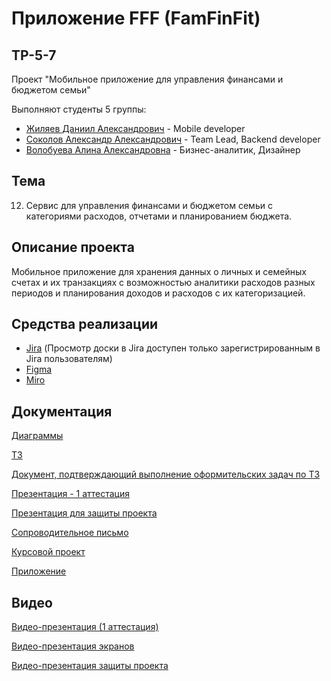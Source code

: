 # Приложение FFF (FamFinFit)
## TP-5-7
Проект "Мобильное приложение для управления финансами и бюджетом семьи"

Выполняют студенты 5 группы:
+ [Жиляев Даниил Александрович](https://github.com/Luckypope) - Mobile developer
+ [Соколов Александр Александрович](https://github.com/allexandrsokollov) - Team Lead, Backend developer
+ [Волобуева Алина Александровна](https://github.com/Alina17500) - Бизнес-аналитик, Дизайнер

## Тема
12. Сервис для управления финансами и бюджетом семьи с категориями расходов, отчетами и планированием бюджета.

## Описание проекта
Мобильное приложение для хранения данных о личных и семейных счетах и их транзакциях с возможностью аналитики расходов разных периодов и планирования доходов и расходов с их категоризацией.

## Средства реализации
+ [Jira](https://assrippinginn.atlassian.net/jira/software/projects/KAN/boards/1) (Просмотр доски в Jira доступен только зарегистрированным в Jira пользователям)
+ [Figma](https://www.figma.com/file/C1PXWguSbavJNXFfsZlvRr/FFF-%D0%BC%D0%B0%D0%BA%D0%B5%D1%82%D1%8B?type=design&node-id=0-1&mode=design&t=6XzkaxL46eammNNE-0)
+ [Miro](https://miro.com/app/board/uXjVNj7RoNg=/)

## Документация

[Диаграммы](https://github.com/allexandrsokollov/FFF/tree/main/%D0%94%D0%B8%D0%B0%D0%B3%D1%80%D0%B0%D0%BC%D0%BC%D1%8B)

[ТЗ](https://github.com/allexandrsokollov/FFF/tree/main/%D0%A2%D0%97)

[Документ, подтверждающий выполнение оформительских задач по ТЗ](https://github.com/allexandrsokollov/FFF/blob/main/%D0%A2%D0%97/%D0%9F%D0%B5%D1%80%D0%B5%D1%87%D0%B5%D0%BD%D1%8C_%D0%B7%D0%B0%D0%B4%D0%B0%D1%87_%D0%BF%D0%BE_%D0%BE%D1%84%D0%BE%D1%80%D0%BC%D0%BB%D0%B5%D0%BD%D0%B8%D1%8E_%D1%82%D0%B5%D1%85%D0%BD%D0%B8%D1%87%D0%B5%D1%81%D0%BA%D0%BE%D0%B3%D0%BE_%D0%B7%D0%B0%D0%B4%D0%B0%D0%BD%D0%B8%D1%8F.pdf)

[Презентация - 1 аттестация](https://github.com/allexandrsokollov/FFF/tree/main/%D0%9F%D1%80%D0%B5%D0%B7%D0%B5%D0%BD%D1%82%D0%B0%D1%86%D0%B8%D1%8F_FFF)

[Презентация для защиты проекта](https://github.com/allexandrsokollov/FFF/tree/main/%D0%9F%D1%80%D0%B5%D0%B7%D0%B5%D0%BD%D1%82%D0%B0%D1%86%D0%B8%D1%8F_%D0%97%D0%B0%D1%89%D0%B8%D1%82%D0%B0)

[Сопроводительное письмо](https://github.com/allexandrsokollov/FFF/tree/main/%D0%A1%D0%BE%D0%BF%D1%80%D0%BE%D0%B2%D0%BE%D0%B4%D0%B8%D1%82%D0%B5%D0%BB%D1%8C%D0%BD%D0%BE%D0%B5%20%D0%BF%D0%B8%D1%81%D1%8C%D0%BC%D0%BE)


[Курсовой проект](https://github.com/allexandrsokollov/FFF/tree/main/Курсовой%20проект)

[Приложение](https://drive.google.com/drive/folders/17eUu-YbFojiFjFivgw0COhGziz0lmm4E?usp=sharing)

## Видео

[Видео-презентация (1 аттестация)](https://youtu.be/NwhDKvurc10?si=kDngRjMOOcPJz1_e)

[Видео-презентация экранов](https://github.com/allexandrsokollov/FFF/tree/main/%D0%92%D0%B8%D0%B4%D0%B5%D0%BE%D0%BF%D1%80%D0%B5%D0%B7%D0%B5%D0%BD%D1%82%D0%B0%D1%86%D0%B8%D1%8F%20%D1%8D%D0%BA%D1%80%D0%B0%D0%BD%D0%BE%D0%B2)

[Видео-презентация защиты проекта](https://www.youtube.com/watch?v=lV6W5kW1Oz4)
